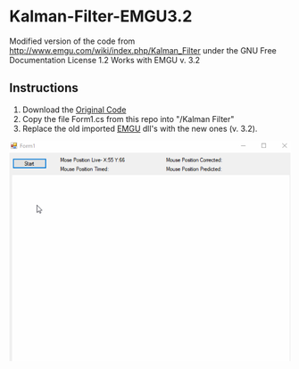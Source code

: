 # Kalman-Filter-EMGU3.2

Modified version of the code from http://www.emgu.com/wiki/index.php/Kalman_Filter under the GNU Free Documentation License 1.2
Works with EMGU v. 3.2


## Instructions 
1. Download the [Original Code](http://www.emgu.com/wiki/index.php/Kalman_Filter) 
2. Copy the file Form1.cs from this repo into "/Kalman Filter"
3. Replace the old imported [EMGU](http://www.emgu.com/wiki/index.php/Main_Page)  dll's with the new ones (v. 3.2).

![](https://raw.githubusercontent.com/MultiPeden/Kalman-Filter-EMGU3.2/master/kalmanEmgu.gif)